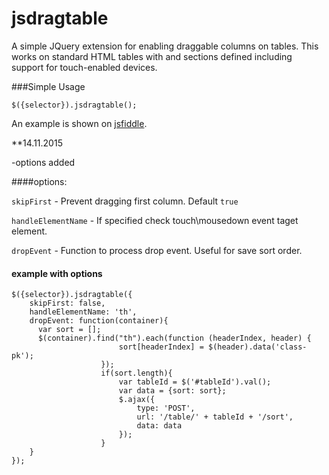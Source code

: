# jsdragtable
A simple JQuery extension for enabling draggable columns on tables. This works on standard HTML tables with <thead> and <tbody> sections defined including support for touch-enabled devices.

###Simple Usage

```
$({selector}).jsdragtable();
```

An example is shown on [jsfiddle](http://jsfiddle.net/brentj73/hs2n71mo/).

**14.11.2015

-options added

####options:

 `skipFirst` - Prevent dragging first column. Default `true`   
 
 `handleElementName` - If specified check touch\mousedown event taget element.  
  
 `dropEvent` - Function to process drop event. Useful for save sort order.



#### example with options

```
$({selector}).jsdragtable({
    skipFirst: false,
    handleElementName: 'th',
    dropEvent: function(container){
      var sort = [];
      $(container).find("th").each(function (headerIndex, header) {
                        sort[headerIndex] = $(header).data('class-pk');
                    });
                    if(sort.length){
                        var tableId = $('#tableId').val();
                        var data = {sort: sort};
                        $.ajax({
                            type: 'POST',
                            url: '/table/' + tableId + '/sort',
                            data: data
                        });
                    }
    }    
});
```
